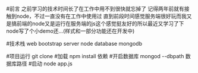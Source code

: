 #前言
    之前学习的技术时间长了在工作中用不到很快就忘掉了  记得两年前就有接触到node，不过一直没有在工作中使用过 直到前段时间感觉服务端很好玩而我又是搞前端的node又是运行在服务端的js这个感觉挺友好的所以最近又学习了下node写了个小demo还...(样式和一部分功能还在开发中)


#技术栈
web bootstrap server node database mongodb



#项目运行
git clone 
#加载
npm install 依赖
#开启数据库
mongod --dbpath  数据库路径
#启动
node app.js